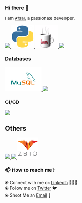 ### Hi there 👋

<!--
**afsalaazeez/afsalaazeez** is a ✨ _special_ ✨ repository because its `README.md` (this file) appears on your GitHub profile.
-->

I am [Afsal](https://www.linkedin.com/in/afsalaazeez/), a passionate developer.

<p float="left">
  <a href="https://golang.org/" target="_blank" >
    <img src="https://raw.githubusercontent.com/afsalaazeez/afsalaazeez/master/assets/golang.gif"  height="90" />
  </a>
  <a href="https://www.python.org/" target="_blank" >
    <img src="https://raw.githubusercontent.com/afsalaazeez/afsalaazeez/master/assets/python.gif"  height="75" />
  </a>
  <a href="https://www.java.com/en/" target="_blank" >
    <img src="https://raw.githubusercontent.com/afsalaazeez/afsalaazeez/master/assets/java.gif"  height="75" />
  </a>
  <a href="https://www.w3.org/wiki/The_web_standards_model_-_HTML_CSS_and_JavaScript" target="_blank" >
    <img src="https://raw.githubusercontent.com/afsalaazeez/afsalaazeez/master/assets/html-css-js.png" height="70" />
  </a>
 </p>

### Databases

 <p float="left">
  <a href="https://www.mysql.com/" target="_blank" >
    <img src="https://raw.githubusercontent.com/afsalaazeez/afsalaazeez/master/assets/mysql.gif" height="80" />
  </a>
  <a href="https://www.mongodb.com/" target="_blank" >
    <img src="https://raw.githubusercontent.com/afsalaazeez/afsalaazeez/master/assets/mongo.gif" height="80" />
  </a>
</p>

### CI/CD

<p float="left">
  <a href="https://www.jenkins.io/" target="_blank" >
    <img src="https://raw.githubusercontent.com/afsalaazeez/afsalaazeez/master/assets/jenkins.gif" height="140" />
  </a>
</p>

## Others

<p float="left">
  <a href="https://www.docker.com/" target="_blank" >
    <img src="https://raw.githubusercontent.com/afsalaazeez/afsalaazeez/master/assets/docker.gif"  height="80" /> 
  </a>
  <a href="https://kubernetes.io/" target="_blank" >
    <img src="https://raw.githubusercontent.com/afsalaazeez/afsalaazeez/master/assets/k8s.gif"  height="75" />
  </a>
  <a href="https://roost.io/" target="_blank" >
    <img src="https://raw.githubusercontent.com/afsalaazeez/afsalaazeez/master/assets/roostio.gif" height="70" />
  </a>
</p>

### 📫 How to reach me?

⦿ Connect with me on [LinkedIn](https://www.linkedin.com/in/afsalaazeez/) 👨🏻‍💻 <br>
⦿ Follow me on [Twitter](https://twitter.com/afsalaazeez) 🐦 <br>
⦿ Shoot Me an [Email](mailto:afsalaazeez@gmail.com) 💌 <br>
